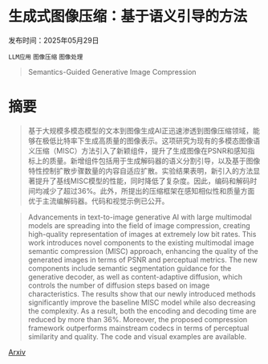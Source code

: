 # 生成式图像压缩：基于语义引导的方法

发布时间：2025年05月29日

`LLM应用` `图像压缩` `图像处理`

> Semantics-Guided Generative Image Compression

# 摘要

> 基于大规模多模态模型的文本到图像生成AI正迅速渗透到图像压缩领域，能够在极低比特率下生成高质量的图像表示。这项研究为现有的多模态图像语义压缩（MISC）方法引入了新颖组件，提升了生成图像在PSNR和感知指标上的质量。新增组件包括用于生成解码器的语义分割引导，以及基于图像特性控制扩散步骤数量的内容自适应扩散。实验结果表明，新引入的方法显著提升了基线MISC模型的性能，同时降低了复杂度。因此，编码和解码时间均减少了超过36%。此外，所提出的压缩框架在感知相似性和质量方面优于主流编解码器。代码和视觉示例已公开。

> Advancements in text-to-image generative AI with large multimodal models are spreading into the field of image compression, creating high-quality representation of images at extremely low bit rates. This work introduces novel components to the existing multimodal image semantic compression (MISC) approach, enhancing the quality of the generated images in terms of PSNR and perceptual metrics. The new components include semantic segmentation guidance for the generative decoder, as well as content-adaptive diffusion, which controls the number of diffusion steps based on image characteristics. The results show that our newly introduced methods significantly improve the baseline MISC model while also decreasing the complexity. As a result, both the encoding and decoding time are reduced by more than 36%. Moreover, the proposed compression framework outperforms mainstream codecs in terms of perceptual similarity and quality. The code and visual examples are available.

[Arxiv](https://arxiv.org/abs/2505.24015)
